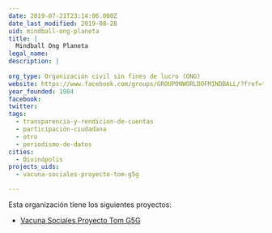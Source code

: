 ```yaml
---
date: 2019-07-21T23:14:06.000Z
date_last_modified: 2019-08-28
uid: mindball-ong-planeta
title: |
  Mindball Ong Planeta
legal_name: 
description: |
  
org_type: Organización civil sin fines de lucro (ONG)
website: https://www.facebook.com/groups/GROUPONWORLDOFMINDBALL/?fref=ts
year_founded: 1984
facebook: 
twitter: 
tags:
  - transparencia-y-rendicion-de-cuentas
  - participación-ciudadana
  - otro
  - periodismo-de-datos
cities: 
  - Divinópolis
projects_uids:
  - vacuna-sociales-proyecto-tom-g5g

---
```


Esta organización tiene los siguientes proyectos:

- [Vacuna Sociales Proyecto Tom G5G](/proyectos/vacuna-sociales-proyecto-tom-g5g)
